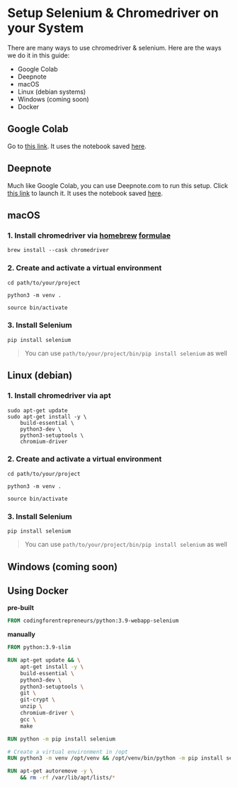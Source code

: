 # Setup Selenium & Chromedriver on your System

There are many ways to use chromedriver & selenium. Here are the ways we do it in this guide:

- Google Colab
- Deepnote
- macOS
- Linux (debian systems)
- Windows (coming soon)
- Docker

## Google Colab
Go to [this link](https://colab.research.google.com/github/codingforentrepreneurs/Scrape-Websites-with-Python-FastAPI-Celery-NoSQL/blob/main/setup/chromedriver-selenium-notebook.ipynb). It uses the notebook saved [here](./chromedriver-selenium-notebook.ipynb).

## Deepnote
Much like Google Colab, you can use Deepnote.com to run this setup. Click [this link](https://deepnote.com/launch?name=Scrape-Websites-with-Python-FastAPI-Celery-NoSQL&url=https://github.com/codingforentrepreneurs/Scrape-Websites-with-Python-FastAPI-Celery-NoSQL/blob/main/setup/chromedriver-selenium-notebook.ipynb) to launch it. It uses the notebook saved [here](./chromedriver-selenium-notebook.ipynb).


## macOS
### 1. Install __chromedriver__ via [homebrew](https://brew.sh) [formulae](https://formulae.brew.sh/cask/chromedriver)
```
brew install --cask chromedriver
```

### 2. Create and activate a virtual environment
```
cd path/to/your/project
```

```
python3 -m venv .
```

```
source bin/activate
```

### 3. Install Selenium
```
pip install selenium
```
> You can use `path/to/your/project/bin/pip install selenium` as well


## Linux (debian)

### 1. Install __chromedriver__ via apt
```
sudo apt-get update
sudo apt-get install -y \
    build-essential \
    python3-dev \
    python3-setuptools \
    chromium-driver
```

### 2. Create and activate a virtual environment
```
cd path/to/your/project
```

```
python3 -m venv .
```

```
source bin/activate
```

### 3. Install Selenium
```
pip install selenium
```
> You can use `path/to/your/project/bin/pip install selenium` as well


## Windows (coming soon)



## Using Docker 

__pre-built__
```dockerfile
FROM codingforentrepreneurs/python:3.9-webapp-selenium
```

__manually__
```dockerfile
FROM python:3.9-slim

RUN apt-get update && \
    apt-get install -y \
    build-essential \
    python3-dev \
    python3-setuptools \
    git \
    git-crypt \
    unzip \
    chromium-driver \
    gcc \
    make

RUN python -m pip install selenium

# Create a virtual environment in /opt
RUN python3 -m venv /opt/venv && /opt/venv/bin/python -m pip install selenium

RUN apt-get autoremove -y \
    && rm -rf /var/lib/apt/lists/*
```
